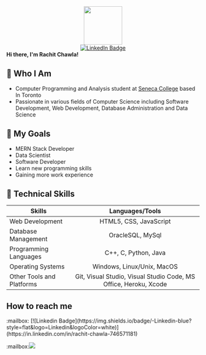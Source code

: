 <div id="header" align="center">
  <img src="https://media.giphy.com/media/MeJgB3yMMwIaHmKD4z/giphy.gif" width="100"/>
</div>
<div id="badges" align ="center">
  <a href="https://in.linkedin.com/in/rachit-chawla-746571181">
    <img src="https://img.shields.io/badge/LinkedIn-blue?style=for-the-badge&logo=linkedin&logoColor=white" alt="LinkedIn Badge"/>
  </a>
</div>
<strong>Hi there, I'm Rachit Chawla!</strong>

## :pushpin: Who I Am

* Computer Programming and Analysis student at [Seneca College](https://www.senecacollege.ca/home.html) based In Toronto
* Passionate in various fields of Computer Science including Software Development, Web Development, Database Administration and Data Science

## :pushpin: My Goals

* MERN Stack Developer
* Data Scientist
* Software Developer
* Learn new programming skills
* Gaining more work experience

## :pushpin: Technical Skills
  
| Skills        | Languages/Tools
| ------------- |:-------------:|
| Web Development        | HTML5, CSS, JavaScript
| Database Management      | OracleSQL, MySql
| Programming Languages    | C++, C, Python, Java
| Operating Systems | Windows, Linux/Unix, MacOS
| Other Tools and Platforms | Git, Visual Studio, Visual Studio Code, MS Office, Heroku, Xcode

## How to reach me
<p>
:mailbox: [![Linkedin Badge](https://img.shields.io/badge/-Linkedin-blue?style=flat&logo=Linkedin&logoColor=white)](https://in.linkedin.com/in/rachit-chawla-746571181)
  </p>
 <p>
:mailbox:<a href="mailto:rachitchawla33@gmail.com"><img src="https://camo.githubusercontent.com/571384769c09e0c66b45e39b5be70f68f552db3e2b2311bc2064f0d4a9f5983b/68747470733a2f2f696d672e736869656c64732e696f2f62616467652f476d61696c2d4431343833363f7374796c653d666f722d7468652d6261646765266c6f676f3d676d61696c266c6f676f436f6c6f723d7768697465"></a>
  </p>
